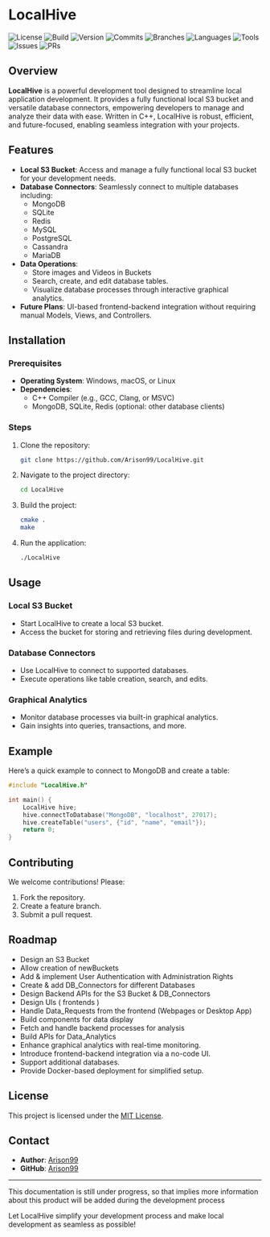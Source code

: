 # LocalHive

![License](https://img.shields.io/github/license/Arison99/LocalHive)
![Build](https://img.shields.io/github/actions/workflow/status/Arison99/LocalHive/build.yml)
![Version](https://img.shields.io/github/v/release/Arison99/LocalHive)
![Commits](https://img.shields.io/github/commit-activity/m/Arison99/LocalHive)
![Branches](https://img.shields.io/github/branches/Arison99/LocalHive)
![Languages](https://img.shields.io/github/languages/count/Arison99/LocalHive)
![Tools](https://img.shields.io/badge/tools-C++%20%7C%20MongoDB%20%7C%20SQLite%20%7C%20Redis-blue)
![Issues](https://img.shields.io/github/issues/Arison99/LocalHive)
![PRs](https://img.shields.io/github/issues-pr/Arison99/LocalHive)

## Overview

**LocalHive** is a powerful development tool designed to streamline local application development. It provides a fully functional local S3 bucket and versatile database connectors, empowering developers to manage and analyze their data with ease. Written in C++, LocalHive is robust, efficient, and future-focused, enabling seamless integration with your projects.

## Features

- **Local S3 Bucket**: Access and manage a fully functional local S3 bucket for your development needs.
- **Database Connectors**: Seamlessly connect to multiple databases including:
  - MongoDB
  - SQLite
  - Redis
  - MySQL
  - PostgreSQL
  - Cassandra
  - MariaDB
- **Data Operations**:
  - Store images and Videos in Buckets
  - Search, create, and edit database tables.
  - Visualize database processes through interactive graphical analytics.
- **Future Plans**: UI-based frontend-backend integration without requiring manual Models, Views, and Controllers.

## Installation

### Prerequisites
- **Operating System**: Windows, macOS, or Linux
- **Dependencies**:
  - C++ Compiler (e.g., GCC, Clang, or MSVC)
  - MongoDB, SQLite, Redis (optional: other database clients)

### Steps
1. Clone the repository:
   ```bash
   git clone https://github.com/Arison99/LocalHive.git
   ```
2. Navigate to the project directory:
   ```bash
   cd LocalHive
   ```
3. Build the project:
   ```bash
   cmake .
   make
   ```
4. Run the application:
   ```bash
   ./LocalHive
   ```

## Usage

### Local S3 Bucket
- Start LocalHive to create a local S3 bucket.
- Access the bucket for storing and retrieving files during development.

### Database Connectors
- Use LocalHive to connect to supported databases.
- Execute operations like table creation, search, and edits.

### Graphical Analytics
- Monitor database processes via built-in graphical analytics.
- Gain insights into queries, transactions, and more.

## Example
Here’s a quick example to connect to MongoDB and create a table:
```cpp
#include "LocalHive.h"

int main() {
    LocalHive hive;
    hive.connectToDatabase("MongoDB", "localhost", 27017);
    hive.createTable("users", {"id", "name", "email"});
    return 0;
}
```

## Contributing
We welcome contributions! Please:
1. Fork the repository.
2. Create a feature branch.
3. Submit a pull request.

## Roadmap
- Design an S3 Bucket
- Allow creation of newBuckets
- Add & implement User Authentication with Administration Rights
- Create & add DB_Connectors for different Databases
- Design Backend APIs for the S3 Bucket & DB_Connectors
- Design UIs ( frontends )
- Handle Data_Requests from the frontend (Webpages or Desktop App)
- Build components for data display 
- Fetch and handle backend processes for analysis
- Build APIs for Data_Analytics
- Enhance graphical analytics with real-time monitoring.
- Introduce frontend-backend integration via a no-code UI.
- Support additional databases.
- Provide Docker-based deployment for simplified setup.

## License
This project is licensed under the [MIT License](LICENSE).

## Contact
- **Author**: [Arison99](mailto:harrisondaviinci@gmail.com)
- **GitHub**: [Arison99](https://github.com/Arison99/LocalHive)

---
This documentation is still under progress, so that implies more information about this product will be added during the development process 

Let LocalHive simplify your development process and make local development as seamless as possible!
